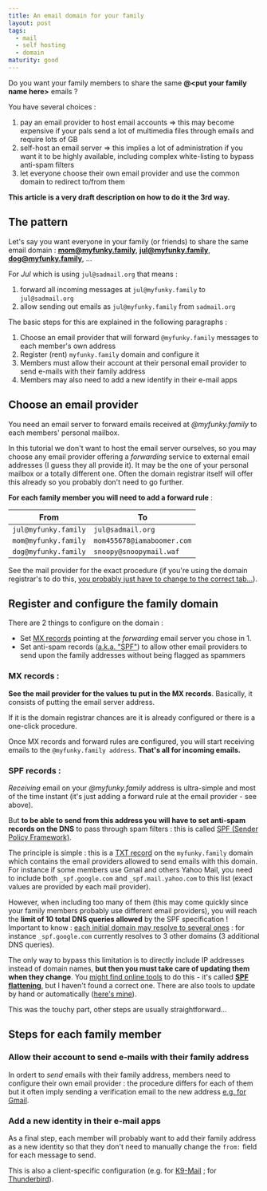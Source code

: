 ```yaml
---
title: An email domain for your family
layout: post
tags:
  - mail
  - self hosting
  - domain
maturity: good
---
```


Do you want your family members to share the same **@\<put your family name here\>** emails ?

You have several choices :

1. pay an email provider to host email accounts => this may become expensive if your pals send a lot of multimedia files through emails and require lots of GB
2. self-host an email server => this implies a lot of administration if you want it to be highly available, including complex white-listing to bypass anti-spam filters
3. let everyone choose their own email provider and use the common domain to redirect to/from them

**This article is a very draft description on how to do it the 3rd way.**


## The pattern

Let's say you want everyone in your family (or friends) to share the same email domain : **mom@myfunky.family**, **jul@myfunky.family**, **dog@myfunky.family**, ...

For *Jul* which is using `jul@sadmail.org` that means :
1. forward all incoming messages at `jul@myfunky.family` to `jul@sadmail.org`
2. allow sending out emails as `jul@myfunky.family` from `sadmail.org`

The basic steps for this are explained in the following paragraphs :

1. Choose an email provider that will forward `@myfunky.family` messages to each member's own address
2. Register (rent) `myfunky.family` domain and configure it
3. Members must allow their account at their personal email provider to send e-mails with their family address
4. Members may also need to add a new identify in their e-mail apps


## Choose an email provider

You need an email server to forward emails received at *@myfunky.family* to each members' personal mailbox.

In this tutorial we don't want to host the email server ourselves, so you may choose any email provider offering a *forwarding* service to external email addresses (I guess they all provide it).
It may be the one of your personal mailbox or a totally different one.
Often the domain registrar itself will offer this already so you probably don't need to go further.

**For each family member you will need to add a forward rule** :

| From                 | To                         |
|----------------------|----------------------------|
| `jul@myfunky.family` | `jul@sadmail.org`          |
| `mom@myfunky.family` | `mom455678@iamaboomer.com` |
| `dog@myfunky.family` | `snoopy@snoopymail.waf`    |

See the mail provider for the exact procedure (if you're using the domain registrar's to do this, [you probably just have to change to the correct tab...](https://docs.gandi.net/en/gandimail/forwarding_and_aliases/index.html)).


## Register and configure the family domain

There are 2 things to configure on the domain :

- Set [MX records](https://www.cloudflare.com/learning/dns/dns-records/dns-mx-record/) pointing at the *forwarding* email server you chose in 1.
- Set anti-spam records ([a.k.a. "SPF"](https://www.cloudflare.com/learning/dns/dns-records/dns-spf-record/)) to allow other email providers to send upon the family addresses without being flagged as spammers

### MX records :

**See the mail provider for the values tu put in the MX records**. Basically, it consists of putting the email server address.

If it is the domain registrar chances are it is already configured or there is a one-click procedure.

Once MX records and forward rules are configured, you will start receiving emails to the `@myfunky.family address`. **That's all for incoming emails.**

### SPF records :

*Receiving* email on your *@myfunky.family* address is ultra-simple and most of the time instant (it's just adding a forward rule at the email provider - see above).

But **to be able to send from this address you will have to set anti-spam records on the DNS** to pass through spam filters : this is called [SPF (Sender Policy Framework)](https://www.cloudflare.com/learning/dns/dns-records/dns-spf-record/).

The principle is simple : this is a [TXT record](https://www.cloudflare.com/learning/dns/dns-records/dns-txt-record/) on the `myfunky.family` domain which contains the email providers allowed to send emails with this domain.
For instance if some members use Gmail and others Yahoo Mail, you need to include both `_spf.google.com` and `_spf.mail.yahoo.com` to this list (exact values are provided by each mail provider).

However, when including too many of them (this may come quickly since your family members probably use different email providers), you will reach the **limit of 10 total DNS queries allowed** by the SPF specification !
Important to know : [each initial domain may resolve to several ones](https://toolbox.googleapps.com/apps/checkmx/) : for instance `_spf.google.com` currently resolves to 3 other domains (3 additional DNS queries).

The only way to bypass this limitation is to directly include IP addresses instead of domain names, **but then you must take care of updating them when they change**.
You [might find online tools](https://dmarcly.com/blog/spf-permerror-too-many-dns-lookups-when-spf-record-exceeds-10-dns-lookup-limit) to do this - it's called [**SPF flattening**](https://smalltechstack.com/blog/flattening-your-spf-record), but I haven't found a correct one.
There are also tools to update by hand or automatically ([here's mine](https://github.com/nicolabs/gandi-spf-flatten/tree/main)).

This was the touchy part, other steps are usually straightforward...


## Steps for each family member

### Allow their account to send e-mails with their family address

In ordert to *send* emails with their family address, members need to configure their own email provider : the procedure differs for each of them but it often imply sending a verification email to the new address [e.g. for Gmail](https://support.google.com/mail/answer/22370).

### Add a new identity in their e-mail apps

As a final step, each member will probably want to add their family address as a new identity so that they don't need to manually change the `from:` field for each message to send.

This is also a client-specific configuration (e.g. for [K9-Mail](https://docs.k9mail.app/en/6.400/settings/account/#manage-identities) ; for [Thunderbird](https://support.mozilla.org/en-US/kb/using-identities)).
